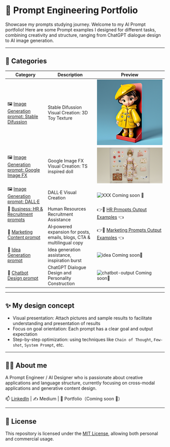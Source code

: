 # 🎯 Prompt Engineering Portfolio

Showcase my prompts studying journey.
Welcome to my AI Prompt portfolio! Here are some Prompt examples I designed for different tasks, combining creativity and structure, ranging from ChatGPT dialogue design to AI image generation.

---

## 📂 Categories

 Category | Description | Preview
|------|------|-----------|
| 🖼️ [Image Generation prompt: Stable Difussion](image_generation/stable_diffusion/README.md) | Stable Difussion Visual Creation: 3D Toy Texture | ![3D Toy Texture](image_generation/stable_diffusion/3D_toy_texture_prompt_in_Stable_Diffusion.png) |
| 🖼️ [Image Generation prompt: Google Image FX](image_generation/image_fx/README.md) | Google Image FX Visual Creation: TS inspired doll | ![TS inspired doll](image_generation/image_fx/TS_doll_image_fx.jpg) |
| 🖼️ [Image Generation prompt: DALL·E](image_generation/DALLE/README.md) | DALL·E Visual Creation | ![XXX](image_generation/DALLE/xxx.png) Coming soon 🔨|
| 👔 [Business: HR & Recruitment prompts](business_hr_recruitment/README.md) | Human Resources Recruitment Assistance |👉🤖 [HR Prmopts Output Examples](business_hr_recruitment/examples.md) 👈|
| 📝 [Marketing Content prompt](marketing_content/README.md) | AI‑powered expansion for posts, emails, blogs, CTA & multilingual copy |👉🤖 [Marketing Prompts Output Examples](marketing_content/mktoutput.md) 👈|
| 🧠 [Idea Generation prompt](idea_generation/README.md) | Idea generation assistance, inspiration burst | ![idea](assets/images/idea-generation.png) Coming soon🔨| 
| 🤖 [Chatbot Design prompt](chatbot_design/README.md) | ChatGPT Dialogue Design and Personality Construction | ![chatbot-output](assets/images/chatbot-sample-output.png) Coming soon🔨| 

---

## ✨ My design concept

- Visual presentation: Attach pictures and sample results to facilitate understanding and presentation of results
- Focus on goal orientation: Each prompt has a clear goal and output expectation
- Step-by-step optimization: using techniques like `Chain of Thought`, `Few-shot`, `System Prompt`, etc.

---

## 🙋‍♀️ About me

A Prompt Engineer / AI Designer who is passionate about creative applications and language structure, currently focusing on cross-modal applications and generative content design.

📫 [LinkedIn]((https://www.linkedin.com/in/chinjungkao/)) | ✍️ Medium | 💼 Portfolio（Coming soon 🔨）

---
## 📄 License

This repository is licensed under the [MIT License](./LICENSE), allowing both personal and commercial usage.
